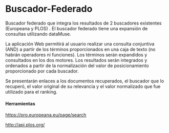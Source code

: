 # Buscador-Federado
Buscador federado que integra los resultados de 2 buscadores existentes (Europeana y PLOS) . 
El buscador federado tiene una expansión de consultas utilizando dataMuse.

La aplicación Web permitirá al usuario realizar una consulta conjuntiva (AND) a partir de los términos proporcionados en una caja de texto
(no habrán operadores ni funciones). Los términos serán expandidos y consultados en los dos motores. Los resultados serán integrados y ordenados a partir 
de la normalización del valor de posicionamiento proporcionado por cada buscador.

Se presentarán enlaces a los documentos recuperados, el buscador que lo recuperó, el valor original de su relevancia y el valor normalizado que fue utilizado 
para el ranking.

#### Herramientas
<https://pro.europeana.eu/page/search> 

<http://api.plos.org/>

